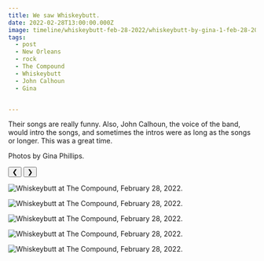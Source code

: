 ```yaml
---
title: We saw Whiskeybutt.
date: 2022-02-28T13:00:00.000Z
image: timeline/whiskeybutt-feb-28-2022/whiskeybutt-by-gina-1-feb-28-2022.jpg
tags:
  - post
  - New Orleans
  - rock
  - The Compound
  - Whiskeybutt
  - John Calhoun
  - Gina


---
```


Their songs are really funny. Also, John Calhoun, the voice of the band, would intro the songs, and sometimes the intros were as long as the songs or longer. This was a great time.

Photos by Gina Phillips.

<div id="viewport">
    <button id="buttonPrevious">&#10094;</button>
    <button id="buttonNext">&#10095;</button>

![Whiskeybutt at The Compound, February 28, 2022.](/static/img/timeline/whiskeybutt-feb-28-2022/whiskeybutt-by-gina-1-feb-28-2022.jpg)

![Whiskeybutt at The Compound, February 28, 2022.](/static/img/timeline/whiskeybutt-feb-28-2022/whiskeybutt-by-gina-2-feb-28-2022.jpg)

![Whiskeybutt at The Compound, February 28, 2022.](/static/img/timeline/whiskeybutt-feb-28-2022/whiskeybutt-by-gina-3-feb-28-2022.jpg)

![Whiskeybutt at The Compound, February 28, 2022.](/static/img/timeline/whiskeybutt-feb-28-2022/whiskeybutt-by-gina-4-feb-28-2022.jpg)

![Whiskeybutt at The Compound, February 28, 2022.](/static/img/timeline/whiskeybutt-feb-28-2022/whiskeybutt-by-gina-5-feb-28-2022.jpg)

</div>
<div id="caption"></div>

